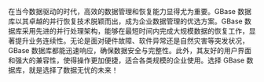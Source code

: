 在当今数据驱动的时代，高效的数据管理和恢复能力显得尤为重要。GBase 数据库以其卓越的并行恢复技术脱颖而出，成为企业数据管理的优选方案。GBase 数据库采用先进的并行处理架构，能够在最短时间内完成大规模数据的恢复工作，显著提升业务连续性。无论是面对硬件故障、软件异常还是自然灾害等突发状况，GBase 数据库都能迅速响应，确保数据安全与完整性。此外，其友好的用户界面和强大的兼容性，使得操作更加便捷，适合各类规模的企业使用。选择 GBase 数据库，就是选择了数据无忧的未来！